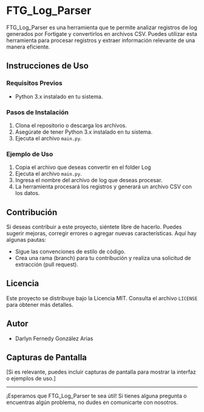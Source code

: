 # FTG_Log_Parser

FTG_Log_Parser es una herramienta que te permite analizar registros de log generados por Fortigate y convertirlos en archivos CSV. Puedes utilizar esta herramienta para procesar registros y extraer información relevante de una manera eficiente.

## Instrucciones de Uso

### Requisitos Previos
- Python 3.x instalado en tu sistema.

### Pasos de Instalación
1. Clona el repositorio o descarga los archivos.
2. Asegúrate de tener Python 3.x instalado en tu sistema.
3. Ejecuta el archivo `main.py`.

### Ejemplo de Uso
1. Copia el archivo que deseas convertir en el folder Log
2. Ejecuta el archivo `main.py`.
3. Ingresa el nombre del archivo de log que deseas procesar.
4. La herramienta procesará los registros y generará un archivo CSV con los datos.

## Contribución
Si deseas contribuir a este proyecto, siéntete libre de hacerlo. Puedes sugerir mejoras, corregir errores o agregar nuevas características. Aquí hay algunas pautas:
- Sigue las convenciones de estilo de código.
- Crea una rama (branch) para tu contribución y realiza una solicitud de extracción (pull request).

## Licencia
Este proyecto se distribuye bajo la Licencia MIT. Consulta el archivo `LICENSE` para obtener más detalles.

## Autor
- Darlyn Fernedy González Arias


## Capturas de Pantalla
[Si es relevante, puedes incluir capturas de pantalla para mostrar la interfaz o ejemplos de uso.]

---

¡Esperamos que FTG_Log_Parser te sea útil! Si tienes alguna pregunta o encuentras algún problema, no dudes en comunicarte con nosotros.

